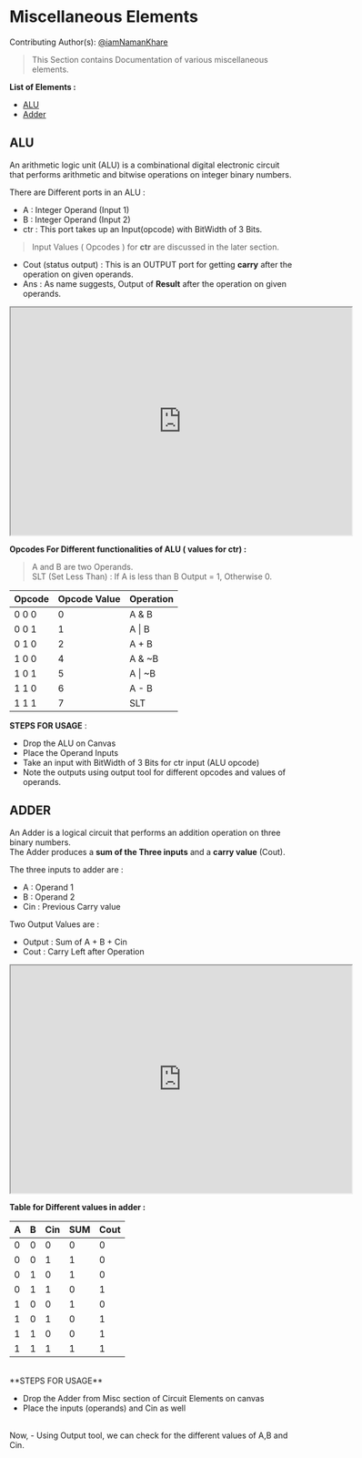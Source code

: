 # Miscellaneous Elements

Contributing Author(s): [@iamNamanKhare](https://github.com/iamNamanKhare)

>This Section contains Documentation of various miscellaneous elements.

**List of Elements :**

- [ALU](#ALU)
- [Adder](#Adder)

## ALU

An arithmetic logic unit (ALU) is a combinational digital electronic circuit that performs arithmetic and bitwise operations
on integer binary numbers.

There are Different ports in an ALU : 

- A : Integer Operand (Input 1)
- B : Integer Operand (Input 2)
- ctr : This port takes up an Input(opcode) with BitWidth of 3 Bits.

>Input Values ( Opcodes ) for **ctr** are discussed in the later section.

- Cout (status output) : This is an OUTPUT port for getting **carry** after the operation on given operands.
- Ans : As name suggests, Output of **Result** after the operation on given operands.

<iframe width="600px" height="400px" src="https://circuitverse.org/simulator/embed/12141" id="projectPreview" scrolling="no" webkitAllowFullScreen mozAllowFullScreen allowFullScreen> </iframe>

**Opcodes For Different functionalities of ALU ( values for ctr) :**

> A and B  are two Operands.<br/>
> SLT (Set Less Than) : If A is less than B Output = 1, Otherwise 0.

|    Opcode    |    Opcode Value   |     Operation   |
|--------------|-------------------|-----------------|
|    0 0 0     |         0         |      A & B      |
|    0 0 1     |         1         |      A &#124; B |
|    0 1 0     |         2         |      A + B      |
|    1 0 0     |         4         |      A & ~B     |
|    1 0 1     |         5         |      A &#124; ~B|
|    1 1 0     |         6         |      A - B      |
|    1 1 1     |         7         |       SLT       |

**STEPS FOR USAGE** :

- Drop the ALU on Canvas
- Place the Operand Inputs
- Take an input with BitWidth of 3 Bits for ctr input (ALU opcode)
- Note the outputs using output tool for different opcodes and values of operands.

## ADDER

An Adder is a logical circuit that performs an addition operation on three binary numbers.<br/>
The Adder produces a **sum of the Three inputs** and a **carry value** (Cout).

The three inputs to adder are :
- A : Operand 1
- B : Operand 2
- Cin : Previous Carry value

Two Output Values are :
- Output : Sum of A + B + Cin
- Cout : Carry Left after Operation

<iframe width="600px" height="400px" src="https://circuitverse.org/simulator/embed/12140" id="projectPreview" scrolling="no" webkitAllowFullScreen mozAllowFullScreen allowFullScreen> </iframe>

**Table for Different values in adder :**

| A | B | Cin |  SUM   | Cout |
|---|---|-----|--------|------|
| 0 | 0 |  0  |   0    |  0   |
| 0 | 0 |  1  |   1    |  0   |
| 0 | 1 |  0  |   1    |  0   |
| 0 | 1 |  1  |   0    |  1   |
| 1 | 0 |  0  |   1    |  0   |
| 1 | 0 |  1  |   0    |  1   |
| 1 | 1 |  0  |   0    |  1   |
| 1 | 1 |  1  |   1    |  1   |
<br/>
**STEPS FOR USAGE**

- Drop the Adder from Misc section of Circuit Elements on canvas
- Place the inputs (operands) and Cin as well
<br/>
Now,
- Using Output tool, we can check for the different values of A,B and Cin.
